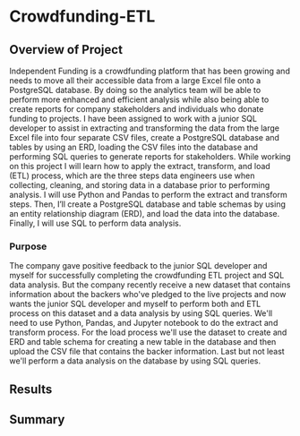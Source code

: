 # Crowdfunding-ETL

## Overview of Project
Independent Funding is a crowdfunding platform that has been growing and needs to move all their accessible data from a large Excel file onto a PostgreSQL database.  By doing so the analytics team will be able to perform more enhanced and efficient analysis while also being able to create reports for company stakeholders and individuals who donate funding to projects.  I have been assigned to work with a junior SQL developer to assist in extracting and transforming the data from the large Excel file into four separate CSV files, create a PostgreSQL database and tables by using an ERD, loading the CSV files into the database and performing SQL queries to generate reports for stakeholders.  While working on this project I will learn how to apply the extract, transform, and load (ETL) process, which are the three steps data engineers use when collecting, cleaning, and storing data in a database prior to performing analysis. I will use Python and Pandas to perform the extract and transform steps. Then, I’ll create a PostgreSQL database and table schemas by using an entity relationship diagram (ERD), and load the data into the database. Finally, I will use SQL to perform data analysis.

### Purpose
The company gave positive feedback to the junior SQL developer and myself for successfully completing the crowdfunding ETL project and SQL data analysis.  But the company recently receive a new dataset that contains information about the backers who've pledged to the live projects and now wants the junior SQL developer and myself to perform both and ETL process on this dataset and a data analysis by using SQL queries.  We'll need to use Python, Pandas, and Jupyter notebook to do the extract and transform process.  For the load process we'll use the dataset to create and ERD and table schema for creating a new table in the database and then upload the CSV file that contains the backer information. Last but not least we'll perform a data analysis on the database by using SQL queries.
  

## Results


## Summary




